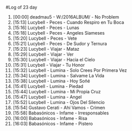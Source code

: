 #Log of 23 day

1. [00:00] deadmau5 - W:/2016ALBUM/ - No Problem
1. [15:13] Lucybell - Peces - Cuando Respiro en Tu Boca
1. [15:16] Lucybell - Peces - Lunas
1. [15:18] Lucybell - Peces - Angeles Siameses
1. [15:20] Lucybell - Peces - Vete
1. [15:21] Lucybell - Peces - De Sudor y Ternura
1. [15:23] Lucybell - Viajar - Mataz
1. [15:29] Lucybell - Viajar - Ver
1. [15:30] Lucybell - Viajar - Hacia el Cielo
1. [15:31] Lucybell - Viajar - Tu Honor
1. [15:32] Lucybell - Lumina - Solo Crees Por Primera Vez
1. [15:34] Lucybell - Lumina - Salvame La Vida
1. [15:38] Lucybell - Lumina - Hoy Soñé
1. [15:41] Lucybell - Lumina - Piedad
1. [15:44] Lucybell - Lumina - Mi Propia Cruz
1. [15:47] Lucybell - Lumina - Angel
1. [15:52] Lucybell - Lumina - Ojos Del Silencio
1. [15:54] Gustavo Cerati - Ahí Vamos - Crimen
1. [15:58] Babasónicos - Infame - Irresponsables
1. [16:00] Babasónicos - Infame - Risa
1. [16:03] Babasónicos - Infame - Pistero

